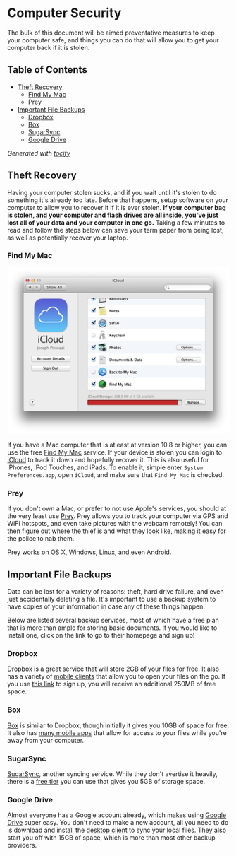 # Computer Security

The bulk of this document will be aimed preventative measures to keep your computer safe, and things you can do that will allow you to get your computer back if it is stolen.

## Table of Contents
* [Theft Recovery](#theft-recovery)
    * [Find My Mac](#find-my-mac)
    * [Prey](#prey)
* [Important File Backups](#important-file-backups)
    * [Dropbox](#dropbox)
    * [Box](#box)
    * [SugarSync](#sugarsync)
    * [Google Drive](#google-drive)

_Generated with [tocify](https://github.com/pyro2927/tocify)_

## Theft Recovery

Having your computer stolen sucks, and if you wait until it's stolen to do something it's already too late.  Before that happens, setup software on your computer to allow you to recover it if it is ever stolen.  **If your computer bag is stolen, and your computer and flash drives are all inside, you've just lost all of your data and your computer in one go.**  Taking a few minutes to read and follow the steps below can save your term paper from being lost, as well as potentially recover your laptop.

### Find My Mac
![Find My Mac Photo](img/find_my_mac.png)

If you have a Mac computer that is atleast at version 10.8 or higher, you can use the free [Find My Mac](http://www.apple.com/support/icloud/find-my-device/) service.  If your device is stolen you can login to [iCloud](http://icloud.com) to track it down and hopefully recover it.  This is also useful for iPhones, iPod Touches, and iPads.  To enable it, simple enter `System Preferences.app`, open `iCloud`, and make sure that `Find My Mac` is checked.

### Prey

If you don't own a Mac, or prefer to not use Apple's services, you should at the very least use [Prey](http://preyproject.com/).  Prey allows you to track your computer via GPS and WiFi hotspots, and even take pictures with the webcam remotely!  You can then figure out where the thief is and what they look like, making it easy for the police to nab them.

Prey works on OS X, Windows, Linux, and even Android.

## Important File Backups

Data can be lost for a variety of reasons: theft, hard drive failure, and even just accidentally deleting a file.  It's important to use a backup system to have copies of your information in case any of these things happen.

Below are listed several backup services, most of which have a free plan that is more than ample for storing basic documents.  If you would like to install one, click on the link to go to their homepage and sign up!

### Dropbox

[Dropbox](http://dropbox.com/) is a great service that will store 2GB of your files for free.  It also has a variety of [mobile clients](https://www.dropbox.com/mobile) that allow you to open your files on the go.  If you use [this link](https://db.tt/ESYczdVW) to sign up, you will receive an additional 250MB of free space.

### Box

[Box](https://www.box.com/) is similar to Dropbox, though initially it gives you 10GB of space for free.  It also has [many mobile apps](https://www.box.com/business/features/mobile-access/) that allow for access to your files while you're away from your computer.

### SugarSync

[SugarSync](https://www.sugarsync.com/), another syncing service.  While they don't avertise it heavily, there is a [free tier](https://www.sugarsync.com/free/) you can use that gives you 5GB of storage space.

### Google Drive

Almost everyone has a Google account already, which makes using [Google Drive](http://www.google.com/drive/about.html) super easy.  You don't need to make a new account, all you need to do is download and install the [desktop client](https://tools.google.com/dlpage/drive) to sync your local files.  They also start you off with 15GB of space, which is more than most other backup providers.


